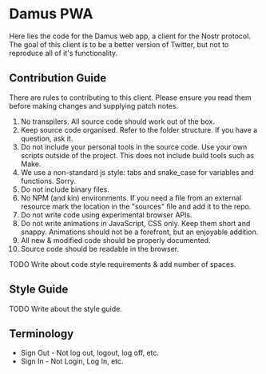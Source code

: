 # Damus PWA 

Here lies the code for the Damus web app, a client for the Nostr protocol. The
goal of this client is to be a better version of Twitter, but not to reproduce
all of it's functionality.

## Contribution Guide

There are rules to contributing to this client. Please ensure you read them 
before making changes and supplying patch notes.

1. No transpilers. All source code should work out of the box.
2. Keep source code organised. Refer to the folder structure. If you have a
   question, ask it.
3. Do not include your personal tools in the source code. Use your own scripts
   outside of the project. This does not include build tools such as Make.
4. We use a non-standard js style: tabs and snake_case for variables and functions. Sorry.
5. Do not include binary files.
6. No NPM (and kin) environments. If you need a file from an external resource
   mark the location in the "sources" file and add it to the repo.
7. Do not write code using experimental browser APIs.
8. Do not write animations in JavaScript, CSS only. Keep them short and snappy.
   Animations should not be a forefront, but an enjoyable addition.
9. All new & modified code should be properly documented.
10. Source code should be readable in the browser.

TODO Write about code style requirements & add number of spaces.

## Style Guide

TODO Write about the style guide.

## Terminology

 * Sign Out - Not log out, logout, log off, etc.
 * Sign In  - Not Login, Log In, etc.

